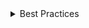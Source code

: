 <details>
<summary>
 Best Practices
</summary>

### Do

- Place Breadcrumbs at the top of a page, above a list of items, or above the main content of a page.
- Provide label to the Breadcrumb component using `aria-label` or `aria-labelledby` prop.
- Set the `current` prop on the last item.
- Use `slash` dividers only for small and non-interactive breadcrums.
- If long items are truncated, add a Tooltip to display the full text.

### Don't

- Don't use Breadcrumbs as a primary way to navigate an app or site.
- Avoid using custom dividers.
- Do not wrap breadcrumb items.
- The last item shouldn't be interactive.

</details>
